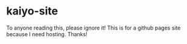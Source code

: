 # kaiyo-site
To anyone reading this, please ignore it! This is for a github pages site because I need hosting. Thanks!
